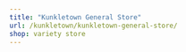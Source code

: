 ```yaml
---
title: "Kunkletown General Store"
url: /kunkletown/kunkletown-general-store/
shop: variety store
---
```

